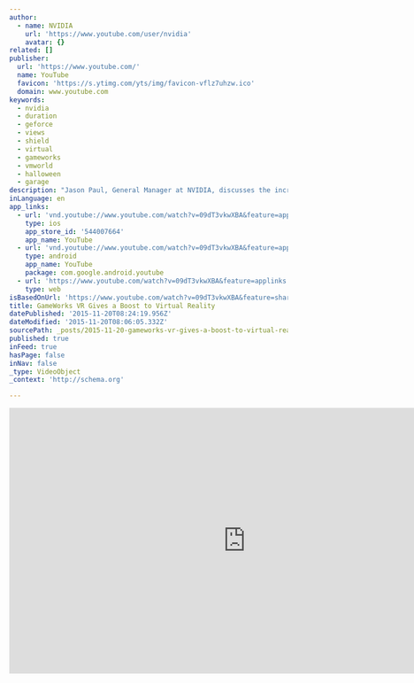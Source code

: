 ```yaml
---
author:
  - name: NVIDIA
    url: 'https://www.youtube.com/user/nvidia'
    avatar: {}
related: []
publisher:
  url: 'https://www.youtube.com/'
  name: YouTube
  favicon: 'https://s.ytimg.com/yts/img/favicon-vflz7uhzw.ico'
  domain: www.youtube.com
keywords:
  - nvidia
  - duration
  - geforce
  - views
  - shield
  - virtual
  - gameworks
  - vmworld
  - halloween
  - garage
description: "Jason Paul, General Manager at NVIDIA, discusses the incredible advances GameWorks VR brings to virtual reality developers. Included in this is NVIDIA's Multi-Res Shading technology, which brings up to a 50% increase in virtual reality performance. Learn more: developer.nvidia.com/vr"
inLanguage: en
app_links:
  - url: 'vnd.youtube://www.youtube.com/watch?v=09dT3vkwXBA&feature=applinks'
    type: ios
    app_store_id: '544007664'
    app_name: YouTube
  - url: 'vnd.youtube://www.youtube.com/watch?v=09dT3vkwXBA&feature=applinks'
    type: android
    app_name: YouTube
    package: com.google.android.youtube
  - url: 'https://www.youtube.com/watch?v=09dT3vkwXBA&feature=applinks'
    type: web
isBasedOnUrl: 'https://www.youtube.com/watch?v=09dT3vkwXBA&feature=share'
title: GameWorks VR Gives a Boost to Virtual Reality
datePublished: '2015-11-20T08:24:19.956Z'
dateModified: '2015-11-20T08:06:05.332Z'
sourcePath: _posts/2015-11-20-gameworks-vr-gives-a-boost-to-virtual-reality.md
published: true
inFeed: true
hasPage: false
inNav: false
_type: VideoObject
_context: 'http://schema.org'

---
```

<iframe src="https://cdn.embedly.com/widgets/media.html?src=https%3A%2F%2Fwww.youtube.com%2Fembed%2F09dT3vkwXBA%3Ffeature%3Doembed&amp;url=https%3A%2F%2Fwww.youtube.com%2Fwatch%3Fv%3D09dT3vkwXBA%26feature%3Dshare&amp;image=https%3A%2F%2Fi.ytimg.com%2Fvi%2F09dT3vkwXBA%2Fhqdefault.jpg&amp;key=b7d04c9b404c499eba89ee7072e1c4f7&amp;type=text%2Fhtml&amp;schema=youtube" width="854" height="480" scrolling="no" frameborder="0" allowfullscreen="allowfullscreen" style=""></iframe>